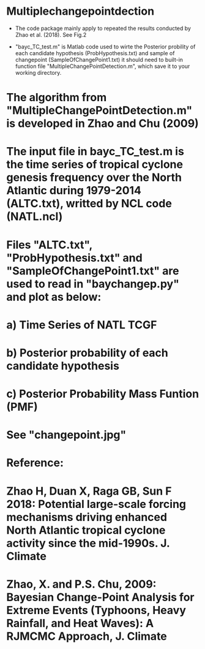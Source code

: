 # Multiplechangepointdection
* The code package mainly apply to repeated the results conducted by Zhao et al. (2018). See Fig.2  

* "bayc_TC_test.m" is Matlab code used to wirte the Posterior probility of each candidate hypothesis (ProbHypothesis.txt) and sample of changepoint (SampleOfChangePoint1.txt) it should need to built-in function file "MultipleChangePointDetection.m", which save it to your working directory.   
# The algorithm from "MultipleChangePointDetection.m" is developed in Zhao and Chu (2009)
# The input file in bayc_TC_test.m is the time series of tropical cyclone genesis frequency over the North Atlantic during 1979-2014 (ALTC.txt), writted by NCL code (NATL.ncl)
# Files "ALTC.txt", "ProbHypothesis.txt" and "SampleOfChangePoint1.txt" are used to read in "baychangep.py" and plot as below: 
# a) Time Series of  NATL TCGF
# b) Posterior probability of each candidate hypothesis
# c) Posterior Probability Mass Funtion (PMF)
# See "changepoint.jpg"
# Reference:
# Zhao H, Duan X, Raga GB, Sun F 2018: Potential large-scale forcing mechanisms driving enhanced North Atlantic tropical cyclone activity since the mid-1990s. J. Climate
# Zhao, X. and P.S. Chu, 2009: Bayesian Change-Point Analysis for Extreme Events (Typhoons, Heavy Rainfall, and Heat Waves): A RJMCMC Approach, J. Climate
 

